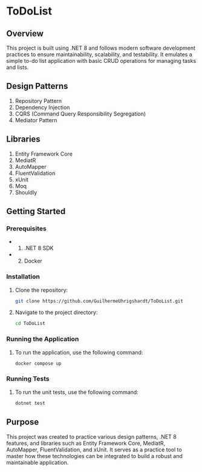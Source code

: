 # ToDoList

## Overview

This project is built using .NET 8 and follows modern software development practices to ensure maintainability, scalability, and testability. It emulates a simple to-do list application with basic CRUD operations for managing tasks and lists.

## Design Patterns

1. Repository Pattern
2. Dependency Injection
3. CQRS (Command Query Responsibility Segregation)
4. Mediator Pattern

## Libraries

1. Entity Framework Core
2. MediatR
3. AutoMapper
4. FluentValidation
5. xUnit
6. Moq
7. Shouldly

## Getting Started

### Prerequisites
- 1. .NET 8 SDK
- 2. Docker

### Installation
1. Clone the repository:
    ```bash
    git clone https://github.com/GuilhermeUhrigshardt/ToDoList.git
    ```
2. Navigate to the project directory:
    ```bash
    cd ToDoList
    ```

### Running the Application
1. To run the application, use the following command:
    ```bash
    docker compose up
    ```

### Running Tests
1. To run the unit tests, use the following command:
    ```bash
    dotnet test
    ```

## Purpose

This project was created to practice various design patterns, .NET 8 features, and libraries such as Entity Framework Core, MediatR, AutoMapper, FluentValidation, and xUnit. It serves as a practice tool to master how these technologies can be integrated to build a robust and maintainable application.
